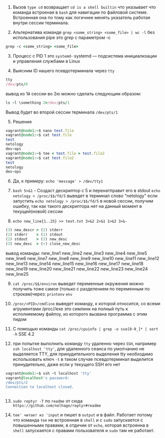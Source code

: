 1) Вызов `type cd` возвращает `cd is a shell builtin` что указывает что команда встроеная в `bash` для навигации по файловой системе.
Встроенная она по тому как логичнее менять указатель работая внутри сессии терминала.

2) Альтернатива команде `grep <some_string> <some_file> | wc -l` без использования pipe это grep с параметром -c
```ruby
grep -c <some_string> <some_file>
```
3) Процесс с PID 1 это `systemd`- systemd — подсистема инициализации и управления службами в Linux

4) Выясним ID нашего псевдотерминала через `tty`
```ruby
tty
/dev/pts/0
```
вывод из 1й сессии во 2ю можно сделать следующим образом:
```ruby
ls -l \something 2>/dev/pts/1
```
Вывод будет во второй сессии терминала `/dev/pts/1`

5) Решение
```ruby
vagrant@node1:~$ nano test.file
vagrant@node1:~$ cat test.file
test
netology
dev-ops
vagrant@node1:~$ tee < test.file > test.file2
vagrant@node1:~$ cat test.file2
test
netology
dev-ops
```
6) Да, к примеру:
  `echo 'message' > /dev/tty1`

7) `bash 5>&1` - Создаст дескриптор с 5 и перенатправит его в stdout
   `echo netology > /proc/$$/fd/5` выведет в терминал слово "netology"
    если запустить `echo netology > /proc/$$/fd/5` в новой сесcии, получим ошибку, так как такого дескриптора нет на данный момент в текущей(новой) сесcии

8) `echo new_line{1..25} >> text.txt 3>&2 2>&1 1>&3 3>&-`
```ruby
(3) new_descr > (2) stderr
(2) stderr    > (1) stdout
(2) stdout    > (3) new_desc
(3) new_desc  > (-) close_new_desc
```
вывод команды: new_line1 new_line2 new_line3 new_line4 new_line5 new_line6 new_line7 new_line8 new_line9 new_line10 new_line11 new_line12 new_line13 new_line14 new_line15 new_line16 new_line17 new_line18 new_line19 new_line20 new_line21 new_line22 new_line23 new_line24 new_line25 <br>

9) `cat /proc/$$/environ` выведет переменные окружения
можно получить тоже самое (только с разделением по переменным по строкам)через:
`printenv`
`env`
10) `/proc/<PID>/cmdline` выведет команду, к которой относится, со всеми агрументами
    /proc/<PID>/exe это симлинк на полный путь к исполняемому файлоу, из которого вызвана программа с этим пидом

11) С помощью команды `cat /proc/cpuinfo | grep -o sse[0-9_]* | sort -h`
SSE 4.2

12) при попытке выполнить команду `tty` удаленно через `SSH`, например `ssh localhost 'tty'`, для удаленного сеанса по умолчанию не выделяется TTY, для принудительного выделения tty необходимо использовать ключ `-t` в таком случае псевдотерминал выделится принудительно, даже если у текущего SSH его нет
```ruby
vagrant@node1:~$ ssh -t localhost 'tty'
vagrant@localhost's password: 
/dev/pts/2
Connection to localhost closed.
 
```
13) `sudo reptyr -T` по `readme` от сюда `https://github.com/nelhage/reptyr#readme`
  
14) `tee' читает из 'input` и пишет в `output` и в файл. Работает потому что команда `tee` не встроенная в `shell` и с `sudo` запускается с повышенными правами, в отдичии от `echo`, которая встроенна в `shell` запускается с правами пользователя и `sudo` там не работает.
